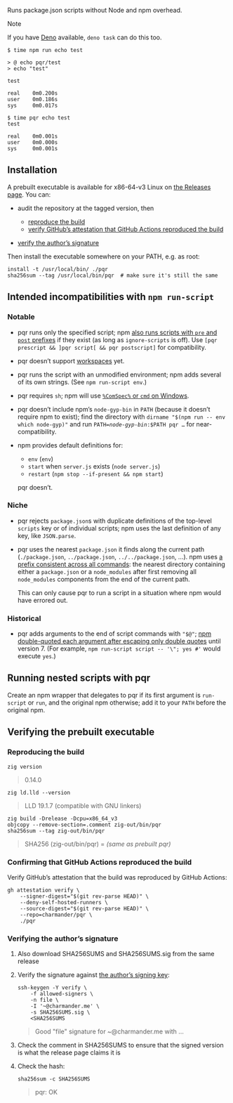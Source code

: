 Runs package.json scripts without Node and npm overhead.

> [!NOTE]
> If you have [Deno][] available, `deno task` can do this too.

```shellsession
$ time npm run echo test

> @ echo pqr/test
> echo "test"

test

real    0m0.200s
user    0m0.186s
sys     0m0.017s

$ time pqr echo test
test

real    0m0.001s
user    0m0.000s
sys     0m0.001s
```


## Installation

A prebuilt executable is available for x86-64-v3 Linux on [the Releases page][github-releases]. You can:

- audit the repository at the tagged version, then
    - [reproduce the build](#reproducing-the-build)
    - [verify GitHub’s attestation that GitHub Actions reproduced the build](#confirming-that-github-actions-reproduced-the-build)

- [verify the author’s signature](#verifying-the-authors-signature)

Then install the executable somewhere on your PATH, e.g. as root:

```shell
install -t /usr/local/bin/ ./pqr
sha256sum --tag /usr/local/bin/pqr  # make sure it's still the same
```


## Intended incompatibilities with `npm run-script`

### Notable

- pqr runs only the specified script; npm [also runs scripts with `pre` and `post` prefixes][npm-pre-post] if they exist (as long as `ignore-scripts` is off). Use `[pqr prescript && ]pqr script[ && pqr postscript]` for compatibility.

- pqr doesn’t support [workspaces][npm-workspaces] yet.

- pqr runs the script with an unmodified environment; npm adds several of its own strings. (See `npm run-script env`.)

- pqr requires `sh`; npm will use [`%ComSpec%` or `cmd` on Windows][npm-windows].

- pqr doesn’t include npm’s `node-gyp-bin` in `PATH` (because it doesn’t require npm to exist); find the directory with `dirname "$(npm run -- env which node-gyp)"` and run <code>PATH=<i>node-gyp-bin</i>:$PATH pqr …</code> for near-compatibility.

- npm provides default definitions for:

    - `env` (`env`)
    - `start` when `server.js` exists (`node server.js`)
    - `restart` (`npm stop --if-present && npm start`)

    pqr doesn’t.

### Niche

- pqr rejects `package.json`s with duplicate definitions of the top-level `scripts` key or of individual scripts; npm uses the last definition of any key, like `JSON.parse`.

- pqr uses the nearest `package.json` it finds along the current path (`./package.json`, `../package.json`, `../../package.json`, …). npm uses [a prefix consistent across all commands][npm-prefix]: the nearest directory containing either a `package.json` or a `node_modules` after first removing all `node_modules` components from the end of the current path.

    This can only cause pqr to run a script in a situation where npm would have errored out.

### Historical

- pqr adds arguments to the end of script commands with `"$@"`; [npm double-quoted each argument after escaping only double quotes][npm-quoting] until version 7. (For example, `npm run-script script -- '\"; yes #'` would execute `yes`.)


## Running nested scripts with pqr

Create an npm wrapper that delegates to pqr if its first argument is `run-script` or `run`, and the original npm otherwise; add it to your `PATH` before the original npm.


## Verifying the prebuilt executable

### Reproducing the build

```shell
zig version
```

> 0.14.0

```shell
zig ld.lld --version
```

> LLD 19.1.7 (compatible with GNU linkers)

```shell
zig build -Drelease -Dcpu=x86_64_v3
objcopy --remove-section=.comment zig-out/bin/pqr
sha256sum --tag zig-out/bin/pqr
```

> SHA256 (zig-out/bin/pqr) = *(same as prebuilt pqr)*

### Confirming that GitHub Actions reproduced the build

Verify GitHub’s attestation that the build was reproduced by GitHub Actions:

```shell
gh attestation verify \
    --signer-digest="$(git rev-parse HEAD)" \
    --deny-self-hosted-runners \
    --source-digest="$(git rev-parse HEAD)" \
    --repo=charmander/pqr \
    ./pqr
```

### Verifying the author’s signature

1. Also download SHA256SUMS and SHA256SUMS.sig from the same release

1. Verify the signature against [the author’s signing key][signing-key]:

    ```shell
    ssh-keygen -Y verify \
        -f allowed-signers \
        -n file \
        -I '~@charmander.me' \
        -s SHA256SUMS.sig \
        <SHA256SUMS
    ```

    > Good "file" signature for ~@charmander.me with …

1. Check the comment in SHA256SUMS to ensure that the signed version is what the release page claims it is

1. Check the hash:

    ```shell
    sha256sum -c SHA256SUMS
    ```

    > pqr: OK


[Deno]: https://deno.com/
[github-releases]: https://github.com/charmander/pqr/releases
[npm-pre-post]: https://github.com/npm/npm/blob/d081cc6c8d73f2aa698aab36605377c95e916224/lib/run-script.js#L158
[npm-prefix]: https://github.com/npm/npm/blob/d081cc6c8d73f2aa698aab36605377c95e916224/lib/config/find-prefix.js
[npm-quoting]: https://github.com/npm/cli/blob/1314dc07e8163099c993d5b0ec775bfef3bd80e0/lib/run-script.js#L182
[npm-windows]: https://github.com/npm/npm/blob/d081cc6c8d73f2aa698aab36605377c95e916224/lib/utils/lifecycle.js#L237
[npm-workspaces]: https://docs.npmjs.com/cli/v11/using-npm/workspaces
[signing-key]: https://charmander.me/keys/
